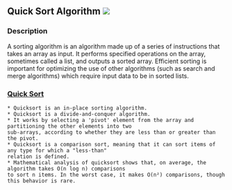 ## Quick Sort Algorithm [![](https://img.shields.io/badge/Robert-Muraru-blue)](https://robert-muraru-portfolio.herokuapp.com/)


### Description
A sorting algorithm is an algorithm made up of a series of instructions that takes an array as input. It performs specified operations on the array, sometimes called a list, and outputs a sorted array.
 Efficient sorting is important for optimizing the use of other algorithms (such as search and merge algorithms) which require input data to be in sorted lists.

### [Quick Sort](https://en.wikipedia.org/wiki/Quicksort)
    * Quicksort is an in-place sorting algorithm.
    * Quicksort is a divide-and-conquer algorithm. 
    * It works by selecting a 'pivot' element from the array and partitioning the other elements into two 
    sub-arrays, according to whether they are less than or greater than the pivot.
    * Quicksort is a comparison sort, meaning that it can sort items of any type for which a "less-than" 
    relation is defined.
    * Mathematical analysis of quicksort shows that, on average, the algorithm takes O(n log n) comparisons
    to sort n items. In the worst case, it makes O(n²) comparisons, though this behavior is rare.